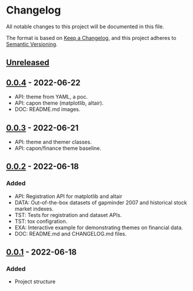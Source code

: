 # Changelog

All notable changes to this project will be documented in this file.

The format is based on [Keep a Changelog](https://keepachangelog.com/en/1.0.0/),
and this project adheres to [Semantic Versioning](https://semver.org/spec/v2.0.0.html).

## [Unreleased]

## [0.0.4] - 2022-06-22
- API: theme from YAML, a poc.
- API: capon theme (matplotlib, altair).
- DOC: README.md images.

## [0.0.3] - 2022-06-21
- API: theme and themer classes.
- API: capon/finance theme baseline.

## [0.0.2] - 2022-06-18
### Added
- API: Registration API for matplotlib and altair
- DATA: Out-of-the-box datasets of gapminder 2007 and historical stock market indexes.
- TST: Tests for registration and dataset APIs.
- TST: tox configration.
- EXA: Interactive example for demonstrating themes on financial data.
- DOC: README.md and CHANGELOG.md files.

## [0.0.1] - 2022-06-18
### Added
- Project structure


[Unreleased]: https://github.com/gialdetti/themes/compare/v0.0.4...HEAD
[0.0.4]: https://github.com/gialdetti/themes/compare/v0.0.3...v0.0.4
[0.0.3]: https://github.com/gialdetti/themes/compare/v0.0.2...v0.0.3
[0.0.2]: https://github.com/gialdetti/themes/compare/v0.0.1...v0.0.2
[0.0.1]: https://github.com/gialdetti/themes/releases/tag/v0.0.1

